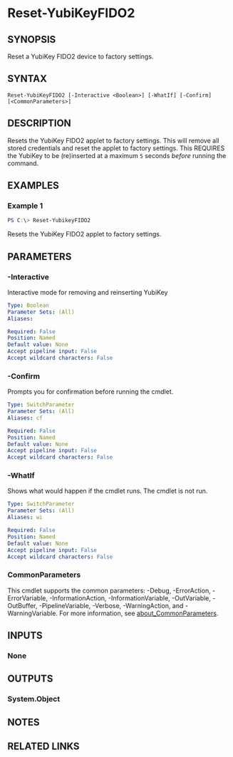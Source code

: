﻿---
external help file: powershellYK.dll-Help.xml
Module Name: powershellYK
online version:
schema: 2.0.0
---

# Reset-YubiKeyFIDO2

## SYNOPSIS
Reset a YubiKey FIDO2 device to factory settings.

## SYNTAX

```
Reset-YubiKeyFIDO2 [-Interactive <Boolean>] [-WhatIf] [-Confirm] [<CommonParameters>]
```

## DESCRIPTION
Resets the YubiKey FIDO2 applet to factory settings. This will remove all stored credentials and reset the applet to factory settings.
This REQUIRES the YubiKey to be (re)inserted at a maximum `5` seconds _before_ running the command.

## EXAMPLES

### Example 1
```powershell
PS C:\> Reset-YubikeyFIDO2
```

Resets the YubiKey FIDO2 applet to factory settings.

## PARAMETERS

### -Interactive
Interactive mode for removing and reinserting YubiKey

```yaml
Type: Boolean
Parameter Sets: (All)
Aliases:

Required: False
Position: Named
Default value: None
Accept pipeline input: False
Accept wildcard characters: False
```

### -Confirm
Prompts you for confirmation before running the cmdlet.

```yaml
Type: SwitchParameter
Parameter Sets: (All)
Aliases: cf

Required: False
Position: Named
Default value: None
Accept pipeline input: False
Accept wildcard characters: False
```

### -WhatIf
Shows what would happen if the cmdlet runs. The cmdlet is not run.

```yaml
Type: SwitchParameter
Parameter Sets: (All)
Aliases: wi

Required: False
Position: Named
Default value: None
Accept pipeline input: False
Accept wildcard characters: False
```

### CommonParameters
This cmdlet supports the common parameters: -Debug, -ErrorAction, -ErrorVariable, -InformationAction, -InformationVariable, -OutVariable, -OutBuffer, -PipelineVariable, -Verbose, -WarningAction, and -WarningVariable. For more information, see [about_CommonParameters](http://go.microsoft.com/fwlink/?LinkID=113216).

## INPUTS

### None

## OUTPUTS

### System.Object
## NOTES

## RELATED LINKS

